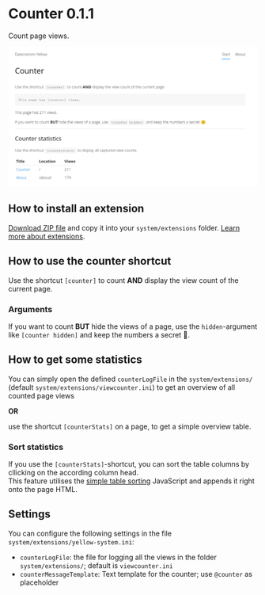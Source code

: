 # Counter 0.1.1

Count page views.
<p align="center"><img src="SCREENSHOT.png" alt="Screenshot of the counter shortcut."></p>


## How to install an extension

[Download ZIP file](https://github.com/upputter/yellow-counter/archive/refs/heads/main.zip) and copy it into your `system/extensions` folder. [Learn more about extensions](https://github.com/annaesvensson/yellow-update).

## How to use the counter shortcut

Use the shortcut `[counter]` to count **AND** display the view count of the current page.


### Arguments

If you want to count **BUT** hide the views of a page, use the `hidden`-argument like `[counter hidden]` and keep the numbers a secret 🤫.

## How to get some statistics

You can simply open the defined `counterLogFile` in the `system/extensions/` (default `system/extensions/viewcounter.ini`) to get an overview of all counted page views

**OR**

use the shortcut `[counterStats]` on a page, to get a simple overview table.

### Sort statistics
If you use the `[counterStats]`-shortcut, you can sort the table columns by cllicking on the according column head.  
This feature utilises the [simple table sorting](https://github.com/oleksavyshnivsky/tablesort) JavaScript and appends it right onto the page HTML.


## Settings
You can configure the following settings in the file `system/extensions/yellow-system.ini`:

  * `counterLogFile`: the file for logging all the views in the folder `system/extensions/`; default is `viewcounter.ini`
  * `counterMessageTemplate`: Text template for the counter; use `@counter` as placeholder


